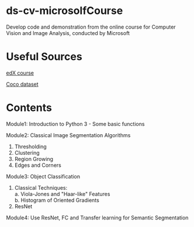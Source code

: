 # ds-cv-microsolfCourse
Develop code and demonstration from the online course for Computer Vision and Image Analysis, conducted by Microsoft

# Useful Sources
[edX course](https://courses.edx.org/courses/course-v1:Microsoft+DEV290x+1T2019a/course/)

[Coco dataset]()

# Contents

Module1: Introduction to Python 3 - Some basic functions 

Module2: Classical Image Segmentation Algorithms <br>  
1. Thresholding 
2. Clustering
3. Region Growing
4. Edges and Corners

Module3: Object Classification <br> 
1. Classical Techniques: <br>
      a. Viola-Jones and "Haar-like" Features <br>
      b. Histogram of Oriented Gradients <br> 
2. ResNet

Module4: Use ResNet, FC and Transfer learning for Semantic Segmentation



